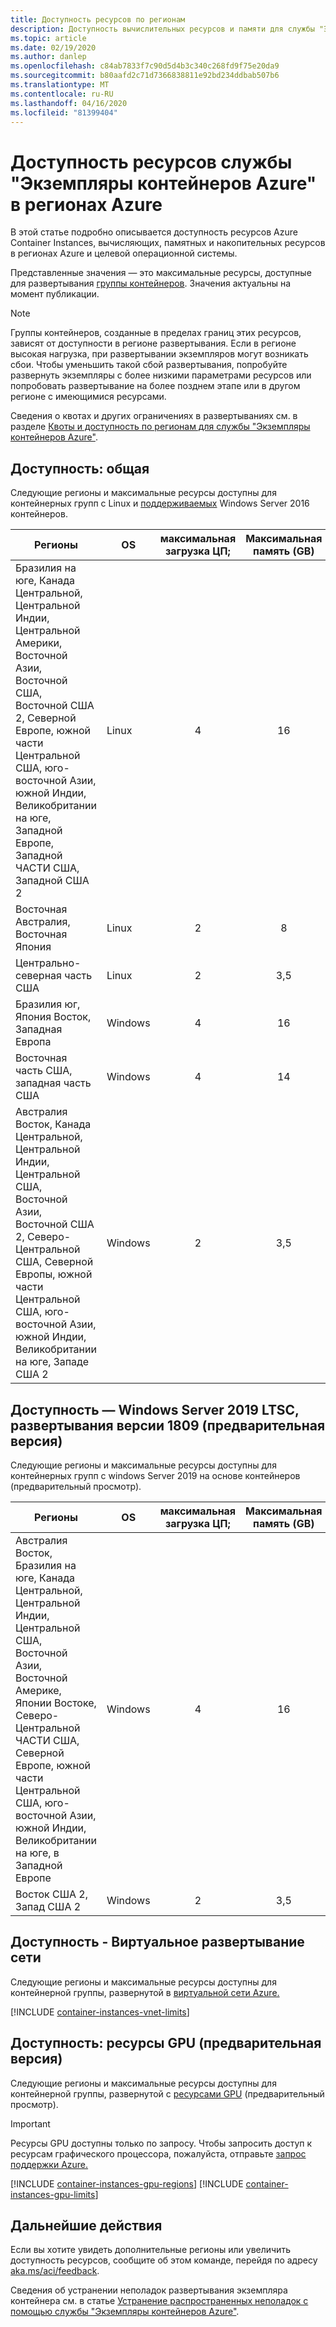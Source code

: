 ```yaml
---
title: Доступность ресурсов по регионам
description: Доступность вычислительных ресурсов и памяти для службы "Экземпляры контейнеров Azure" в разных регионах Azure.
ms.topic: article
ms.date: 02/19/2020
ms.author: danlep
ms.openlocfilehash: c84ab7833f7c90d5d4b3c340c268fd9f75e20da9
ms.sourcegitcommit: b80aafd2c71d7366838811e92bd234ddbab507b6
ms.translationtype: MT
ms.contentlocale: ru-RU
ms.lasthandoff: 04/16/2020
ms.locfileid: "81399404"
---
```

# <a name="resource-availability-for-azure-container-instances-in-azure-regions"></a>Доступность ресурсов службы "Экземпляры контейнеров Azure" в регионах Azure

В этой статье подробно описывается доступность ресурсов Azure Container Instances, вычисляющих, памятных и накопительных ресурсов в регионах Azure и целевой операционной системы. 

Представленные значения — это максимальные ресурсы, доступные для развертывания [группы контейнеров](container-instances-container-groups.md). Значения актуальны на момент публикации. 

> [!NOTE]
> Группы контейнеров, созданные в пределах границ этих ресурсов, зависят от доступности в регионе развертывания. Если в регионе высокая нагрузка, при развертывании экземпляров могут возникать сбои. Чтобы уменьшить такой сбой развертывания, попробуйте развернуть экземпляры с более низкими параметрами ресурсов или попробовать развертывание на более позднем этапе или в другом регионе с имеющимися ресурсами.

Сведения о квотах и ​​других ограничениях в развертываниях см. в разделе [Квоты и доступность по регионам для службы "Экземпляры контейнеров Azure"](container-instances-quotas.md).

## <a name="availability---general"></a>Доступность: общая

Следующие регионы и максимальные ресурсы доступны для контейнерных групп с Linux и [поддерживаемых](container-instances-faq.md#what-windows-base-os-images-are-supported) Windows Server 2016 контейнеров.

| Регионы | OS | максимальная загрузка ЦП; | Максимальная память (GB) | Хранилище (ГБ) |
| -------- | -- | :---: | :-----------: | :---: |
| Бразилия на юге, Канада Центральной, Центральной Индии, Центральной Америки, Восточной Азии, Восточной США, Восточной США 2, Северной Европе, южной части Центральной США, юго-восточной Азии, южной Индии, Великобритании на юге, Западной Европе, Западной ЧАСТИ США, Западной США 2 | Linux | 4 | 16 | 50 |
| Восточная Австралия, Восточная Япония | Linux | 2 | 8 | 50 |
| Центрально-северная часть США | Linux | 2 | 3,5 | 50 |
| Бразилия юг, Япония Восток, Западная Европа | Windows | 4 | 16 | 20 |
| Восточная часть США, западная часть США | Windows | 4 | 14 | 20 |
| Австралия Восток, Канада Центральной, Центральной Индии, Центральной США, Восточной Азии, Восточной США 2, Северо-Центральной США, Северной Европы, южной части Центральной США, юго-восточной Азии, южной Индии, Великобритании на юге, Западе США 2 | Windows | 2 | 3,5 | 20 |

## <a name="availability---windows-server-2019-ltsc-1809-deployments-preview"></a>Доступность — Windows Server 2019 LTSC, развертывания версии 1809 (предварительная версия)

Следующие регионы и максимальные ресурсы доступны для контейнерных групп с windows Server 2019 на основе контейнеров (предварительный просмотр).

| Регионы | OS | максимальная загрузка ЦП; | Максимальная память (GB) | Хранилище (ГБ) |
| -------- | -- | :---: | :-----------: | :---: |
| Австралия Восток, Бразилия на юге, Канада Центральной, Центральной Индии, Центральной США, Восточной Азии, Восточной Америке, Японии Востоке, Северо-Центральной ЧАСТИ США, Северной Европе, южной части Центральной США, юго-восточной Азии, южной Индии, Великобритании на юге, в Западной Европе | Windows | 4 | 16 | 20 |
| Восток США 2, Запад США 2 | Windows | 2 | 3,5 | 20 |


## <a name="availability---virtual-network-deployment"></a>Доступность - Виртуальное развертывание сети

Следующие регионы и максимальные ресурсы доступны для контейнерной группы, развернутой в [виртуальной сети Azure.](container-instances-vnet.md)

[!INCLUDE [container-instances-vnet-limits](../../includes/container-instances-vnet-limits.md)]

## <a name="availability---gpu-resources-preview"></a>Доступность: ресурсы GPU (предварительная версия)

Следующие регионы и максимальные ресурсы доступны для контейнерной группы, развернутой с [ресурсами GPU](container-instances-gpu.md) (предварительный просмотр).

> [!IMPORTANT]
> Ресурсы GPU доступны только по запросу. Чтобы запросить доступ к ресурсам графического процессора, пожалуйста, отправьте [запрос поддержки Azure.][azure-support]

[!INCLUDE [container-instances-gpu-regions](../../includes/container-instances-gpu-regions.md)]
[!INCLUDE [container-instances-gpu-limits](../../includes/container-instances-gpu-limits.md)]

## <a name="next-steps"></a>Дальнейшие действия

Если вы хотите увидеть дополнительные регионы или увеличить доступность ресурсов, сообщите об этом команде, перейдя по адресу [​​aka.ms/aci/feedback](https://aka.ms/aci/feedback).

Сведения об устранении неполадок развертывания экземпляра контейнера см. в статье [Устранение распространенных неполадок с помощью службы "Экземпляры контейнеров Azure"](container-instances-troubleshooting.md).


[azure-support]: https://ms.portal.azure.com/#blade/Microsoft_Azure_Support/HelpAndSupportBlade/newsupportrequest
